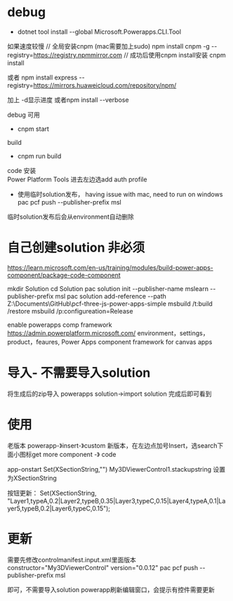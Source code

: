 # debug
- dotnet tool install --global Microsoft.Powerapps.CLI.Tool

如果速度较慢
// 全局安装cnpm (mac需要加上sudo)
npm install cnpm -g --registry=https://registry.npmmirror.com 
// 成功后使用cnpm install安装
cnpm install

或者
npm install express --registry=https://mirrors.huaweicloud.com/repository/npm/

加上 -d显示进度
或者npm install --verbose

debug 可用
- cnpm start

build
- cnpm run build

code 安装    
Power Platform Tools
进去左边选add auth profile

- 使用临时solution发布， having issue with mac, need to run on windows
pac pcf push --publisher-prefix msl

临时solution发布后会从environment自动删除


# 自己创建solution 非必须
https://learn.microsoft.com/en-us/training/modules/build-power-apps-component/package-code-component

mkdir Solution
cd Solution
pac solution init --publisher-name mslearn --publisher-prefix msl
pac solution add-reference --path Z:\Documents\GitHub\pcf-three-js-power-apps-simple
msbuild /t:build /restore
msbuild /p:configureation=Release

enable powerapps comp framework
https://admin.powerplatform.microsoft.com/
environment，settings，product，feaures, Power Apps component framework for canvas apps

# 导入- 不需要导入solution
将生成后的zip导入
powerapps
solution->import solution 完成后即可看到

# 使用
老版本 powerapp-》insert-》custom
新版本，在左边点加号Insert，选search下面小图标get more component -》 code

app-onstart
Set(XSectionString,"")
My3DViewerControl1.stackupstring 设置为XSectionString

按钮更新：
Set(XSectionString, "Layer1,typeA,0.2|Layer2,typeB,0.35|Layer3,typeC,0.15|Layer4,typeA,0.1|Layer5,typeB,0.2|Layer6,typeC,0.15");

# 更新

需要先修改controlmanifest.input.xml里面版本constructor="My3DViewerControl" version="0.0.12" 
pac pcf push --publisher-prefix msl

即可，不需要导入solution
powerapp刷新编辑窗口，会提示有控件需要更新